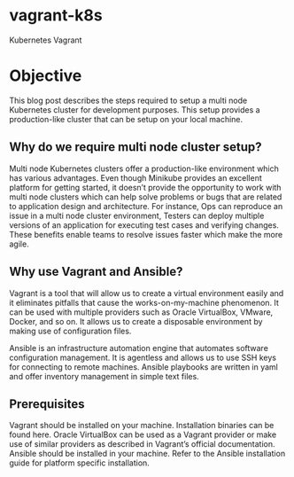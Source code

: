 # vagrant-k8s
Kubernetes Vagrant 

# Objective
This blog post describes the steps required to setup a multi node Kubernetes cluster for development purposes. This setup provides a production-like cluster that can be setup on your local machine.

## Why do we require multi node cluster setup?
Multi node Kubernetes clusters offer a production-like environment which has various advantages. Even though Minikube provides an excellent platform for getting started, it doesn’t provide the opportunity to work with multi node clusters which can help solve problems or bugs that are related to application design and architecture. For instance, Ops can reproduce an issue in a multi node cluster environment, Testers can deploy multiple versions of an application for executing test cases and verifying changes. These benefits enable teams to resolve issues faster which make the more agile.

## Why use Vagrant and Ansible?
Vagrant is a tool that will allow us to create a virtual environment easily and it eliminates pitfalls that cause the works-on-my-machine phenomenon. It can be used with multiple providers such as Oracle VirtualBox, VMware, Docker, and so on. It allows us to create a disposable environment by making use of configuration files.

Ansible is an infrastructure automation engine that automates software configuration management. It is agentless and allows us to use SSH keys for connecting to remote machines. Ansible playbooks are written in yaml and offer inventory management in simple text files.

## Prerequisites
Vagrant should be installed on your machine. Installation binaries can be found here.
Oracle VirtualBox can be used as a Vagrant provider or make use of similar providers as described in Vagrant’s official documentation.
Ansible should be installed in your machine. Refer to the Ansible installation guide for platform specific installation.
